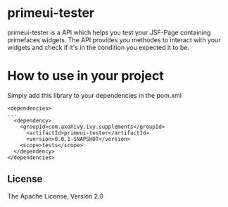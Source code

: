 # primeui-tester
primeui-tester is a API which helps you test your JSF-Page containing primefaces widgets. The API provides you methodes to interact with your widgets and check if it's in the condition you expected it to be. 

# How to use in your project
Simply add this library to your dependencies in the pom.xml

    <dependencies>
    ...
      <dependency>
        <groupId>com.axonivy.ivy.supplements</groupId>
    	  <artifactId>primeui-tester</artifactId>
    	  <version>0.0.1-SNAPSHOT</version>
        <scope>tests</scope>
      </dependency>
    </dependencies>

## License
The Apache License, Version 2.0

